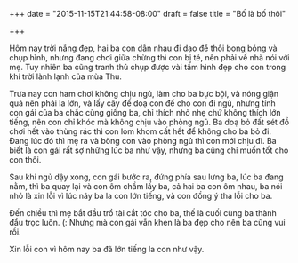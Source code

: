 +++
date = "2015-11-15T21:44:58-08:00"
draft = false
title = "Bố là bố thôi"

+++

Hôm nay trời nắng đẹp, hai ba con dẫn nhau đi dạo để thổi bong bóng và chụp
hình, nhưng đang chơi giữa chừng thì con bị té, nên phải về nhà nói với mẹ. Tuy
nhiên ba cũng tranh thủ chụp được vài tấm hình đẹp cho con trong khí trời lành
lạnh của mùa Thu.

Trưa nay con ham chơi không chịu ngủ, làm cho ba bực bội, và nóng giận quá nên
phải la lớn, và lấy cây để doạ con để cho con đi ngủ, nhưng tính con gái của ba
chắc cũng giống ba, chỉ thích nhỏ nhẹ chứ không thích lớn tiếng, nên con chỉ
khóc mà không chịu vào phòng ngủ. Ba doạ bỏ đất sét đồ chơi hết vào thùng rác
thì con lom khom cất hết để không cho ba bỏ đi. Đang lúc đó thì mẹ ra và bòng
con vào phòng ngủ thì con mới chịu đi. Ba biết là con gái rất sợ những lúc ba
như vậy, nhưng ba cũng chỉ muốn tốt cho con thôi.  

Sau khi ngủ dậy xong, con gái bước ra, đứng phía sau lưng ba, lúc ba đang nằm,
thì ba quay lại và con ôm chầm lấy ba, cả hai ba con ôm nhau, ba nói nhỏ là xin
lỗi vì lúc nãy ba la con lớn tiếng, và con đồng ý tha lỗi cho ba.

Đến chiều thì mẹ bắt đầu trổ tài cắt tóc cho ba, thế là cuối cùng ba thành đầu
trọc luôn. (: Nhưng mà con gái vẫn khen là ba đẹp cho nên ba cũng vui rồi.

Xin lỗi con vì hôm nay ba đã lớn tiếng la con như vậy.
